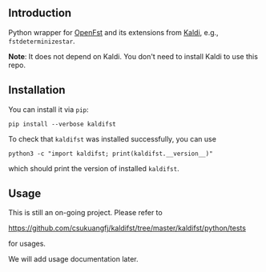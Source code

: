 ## Introduction

Python wrapper for [OpenFst][openfst] and its extensions from  [Kaldi][kaldi], e.g.,
`fstdeterminizestar`.

**Note**: It does not depend on Kaldi. You don't need to install
Kaldi to use this repo.

## Installation

You can install it via `pip`:

```
pip install --verbose kaldifst
```

To check that `kaldifst` was installed successfully, you can use

```
python3 -c "import kaldifst; print(kaldifst.__version__)"
```
which should print the version of installed `kaldifst`.

## Usage

This is still an on-going project. Please refer to

<https://github.com/csukuangfj/kaldifst/tree/master/kaldifst/python/tests>

for usages.

We will add usage documentation later.

[openfst]: https://www.openfst.org/
[kaldi]: https://github.com/kaldi-asr/kaldi

